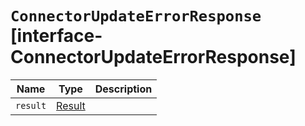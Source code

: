 # `ConnectorUpdateErrorResponse` [interface-ConnectorUpdateErrorResponse]

| Name | Type | Description |
| - | - | - |
| `result` | [Result](./Result.md) | &nbsp; |
